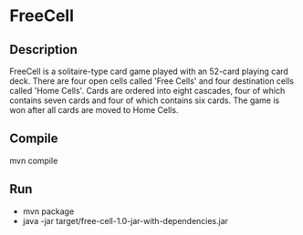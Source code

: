 **FreeCell**
=============

**Description**
---------------
FreeCell is a solitaire-type card game played with an 52-card playing card deck. There are four open cells called 'Free Cells' and four destination cells called 'Home Cells'. Cards are ordered into eight cascades, four of which contains seven cards and four of
which contains six cards.
The game is won after all cards are moved to Home Cells.

**Compile**
-----------
mvn compile

**Run**
--------
- mvn package
- java -jar target/free-cell-1.0-jar-with-dependencies.jar
